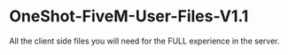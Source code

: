 # OneShot-FiveM-User-Files-V1.1
All the client side files you will need for the FULL experience in the server.
